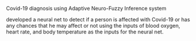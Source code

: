 Covid-19 diagnosis using Adaptive Neuro-Fuzzy Inference system

developed a neural net to detect if a person is affected with Covid-19 or has any chances that he may affect or not using the inputs of blood oxygen, heart rate, and body temperature as the inputs for the neural net.
